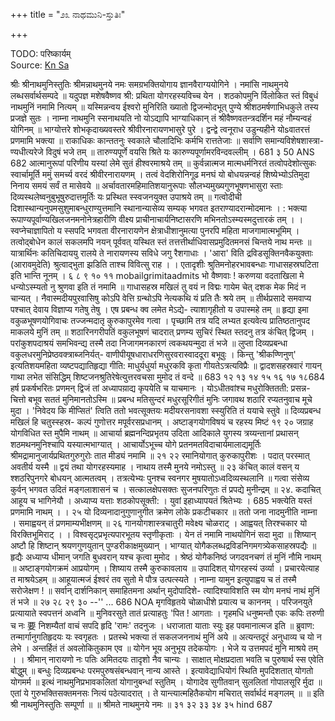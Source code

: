 +++
title = "೨೩ ನಾಥಮುನಿ-ಸ್ತುತಿಃ"

+++

TODO: परिष्कार्यम्  
Source: [Kn Sa](https://archive.org/download/deshika-prabandha/deshika-prabandha-kn-sa.pdf)

श्रीः 
श्रीनाथमुनिस्तुतिः 
श्रीमन्नाथमुनये नमः 
समग्रभक्तियोगाय ज्ञानवैराग्ययोगिने । 
नमांसि नाथमुनये लब्धसर्वार्थसम्पदे ॥ 
यदुपज्ञ मशेषवैष्णव श्री: 
प्रथिता योगरहस्यविच्च येन । 
शठकोपमुनि र्विलोकित स्तं 
विबुधं नाथमुनिं नमामि नित्यम् ॥ 
यस्मिन्नन्वय ईश्वरो मुनिरिति ख्यातो द्विजन्मोदभूत् पुण्ये श्रीशठमर्षणाभिधकुले तस्य प्रजज्ञे सुतः । नाम्ना नाथमुनि स्सनाथयति नो योऽद्यापि भाग्याधिकान् तं श्रीवैष्णवतन्त्रदर्शिन महं नौम्यन्वहं योगिनम् ॥ 
भाग्योत्तरे शोभकृदाख्यवस्तरे श्रीवीरनारायणभासुरे पुरे । द्वन्द्वे त्वनूराध उडुन्यहीने 
योsवातरत्तं प्रणमामि भक्त्या ॥ 
राकाधिकः कान्ततनुः स्वकाले 
चौलादिभिः कर्मभि रात्ततेजाः ॥ सर्वाणि समान्यविशेषशास्त्रा- ण्यधीत्यरेजे विदुषं भजे तम् ॥ 
तारुण्यपूर्णे वयसि श्रिते यः कारुण्यपूर्णामरविन्दवल्लीम् । 
681 
३ 
50 
ANS 
682 
आत्मानुरूपां परिणीय यस्यां 
लेमे सुतं हीश्वरमाश्रये तम् ॥ 
कुर्वन्नात्मज मात्मधर्मनिरतं तत्वोपदेशोत्सुकः स्वार्चामूर्ति ममुं समर्च्य वरदं श्रीवीरनारायणम् । तत्वं वेदशिरोनिगूढ मनघं यो बोधयन्नन्वहं शिष्येभ्योऽतिमुदा निनाय समयं सर्वं त मासेवये ॥ 
अर्चावतारमहिमातिशयानुरूपाः 
सौलभ्यमुख्यगुणभूषणभासुरा स्ताः 
दिव्यस्थलेष्वनुबुभूषुरुदात्तमूर्तिः 
यः प्रस्थित स्स्वजनयुक्त उपाश्रये तम् ॥ 
गत्वोदीची दिशास्थान्यनुपमसुशुमाबन्धुराण्युत्तमानि स्थानान्यासेव्य सम्यक् भगवत इतराण्यादरान्मोदमानः । : भक्त्या रूपाण्यपूर्वाण्यखिलजनमनोनेत्रहारीणि वीक्ष्य प्राचीनाचार्यनिष्टासरणि मभिनतोऽस्म्यस्मदुत्तारकं तम् । । 
स्वप्नेचाज्ञापितो य स्सपदि भगवता वीरनारायणेन क्षेत्राधीशानुमत्या पुनरपि महिता माजगामात्मभूमिम् । तत्वोद्बोधेन कालं सकलमपि नयन् पूर्ववत् यस्थित स्तं तत्तत्तीर्थाधिवासप्रमुदितमनसं चिन्तये नाथ मन्तः ॥ 
यात्रार्थिनः कतिचिदाययु रालये ते नारायणस्य सविधे जगु रैशगाधाः । 
'आरा' विति द्रविडसूक्तिनवैकयुक्ताः (आरावमुदेति) श्रुत्वाद्भुता झडिति ताश्च विवित्सु राह । । 
एतादृशीः श्रुतिमनोहरभावबन्धाः 
गाधासहस्रघटिता इति भान्ति नूनम् । 
६ 
८ 
९ 
१० 
११ 
mobailgrimitaadmits 
भो वैष्णवाः ! करुणया वदताखिला मे धन्योऽस्म्यतो नु श्रुणवा इति तं नमामि ॥ 
गाधासहस्र मखिलं तु वयं न विद्मः गायेम चेत् दशक मेक मिदं न चान्यत् । नैवास्मदीयपुरवासिषु कोऽपि वेत्ति 
ग्रन्थोऽपि नेत्यकथि यं प्रति तैः श्रये तम् ॥ 
तीर्थप्रसादे समवाप्य पश्चात् देवाय विज्ञाप्य गतेषु तेषु । एष प्रबन्ध क्व लमेत मेऽद्ये- त्याशागृहीतो य उपास्महे तम् ॥ 
हृद्या इमा वकुळभूषणयोगिवाचः तज्जन्मदातृ कुरुकापुरमेव गत्वा । पृच्छामि तत्र यदि लभ्यत इत्यवेत्य प्रातिष्ठतानुपद माकलये मुनिं तम् ॥ 
शठारिनगरीपतिं वकुलभूषणं चादरात् प्रणम्य सुचिरं स्थित स्तदनु तत्र कंचित् द्विजम् । परांकुशपदाश्रयं समभिवन्द्य तस्मै तदा 
निजागमनकारणं त्वकथयन्मुदा तं भजे ॥ 
लुप्ता दिव्यप्रबन्धा वकुलधरमुनिप्रेष्ठवक्त्राब्जनिर्यत्- वाणीपीयूषधाराधरणिसुरवरास्वाददूरा बभूवुः । 
किन्तु 'श्रीकण्णिनुण्' इत्यतिशयमहिता व्यष्टपद्यातिहृद्या गीति: माधुर्यधुर्या मधुरकवि कृता गीयतेऽत्रत्यविप्रैः ॥ 
द्वादशसहस्रवारं गायन् गाथा लभेत संसिद्धिम् 
शिष्टजनश्रुतिरेषेत्युत्तरवचसा मुमोद तं वन्दे ॥ 
683 
१२ 
१३ 
१४ 
१५ 
१६ 
१७ 
१८684 
हर्ष प्रकर्षभरितः प्रणमन् द्विजं तां अध्यापय़ाद्य कृपयेति च याचमानः । योऽधीतवांश्च मधुरोक्तितती: प्रसन्न- चित्तो बभूव सततं मुनिमानतोऽस्मि ॥ 
प्रबन्ध मतिसुन्दरं मधुरसूरिगीतं मुनिः जगावथ शठारि रप्यतनुवाच मूचे मुदा । 'निवेदय कि मीप्सितं' त्विति ततो भवत्सूक्तयः मदीयरसनावशा स्स्युरिति तं ययाचे स्तुवे ॥ 
दिव्यप्रबन्ध मखिलं हि चतुस्स्हस्र- 
कल्पं गुणोत्तर मपूर्वरसप्रधानम् । अष्टाङ्गयोगविषयं च रहस्य मिष्टं 
१९ 
२० 
जग्राह योगविधित स्त मुपैमि नाथम् ॥ 
आचार्या ब्रह्मनन्दिप्रभृतय उदिता आदिकाले युगस्य 
त्रय्यन्तानां प्रथासन् शठमथनमुनिश्चापि यस्यात्मभाग्यात् । आचार्योऽभूच्च योगे प्रतनमतविदाचार्यमालाद्यमूर्तिः 
श्रीमद्रामानुजार्यप्रथितगुरुगुरोः तात मीड्यं नमामि ॥ 
२१ 
२२ 
रमानियोगात् कुरुकापुरीशः । 
पदात् परस्मात् अवतीर्य यस्मै ॥ 
द्वयं तथा योगरहस्यमाह । 
नाथाय तस्मै मुनये नमोऽस्तु ॥ 
२३ 
कंचित् कालं वसन् य श्शठरिपुनगरे बोधयन् आत्मतत्वम् । तत्रत्येभ्यः पुनश्च स्वनगर मुषयातोऽध्वदिव्यस्थलानि ॥ गत्वा संसेव्य कुर्वन् भगवत उदितं मङ्गलाशासनं च । सत्कालक्षेपसक्तः सुजनपरिणुतः तं प्रपद्ये मुनीन्द्रम् ॥ 
२४. 
कदाचित् आहूय च भागिनेयौ । अध्याप्य यत्ताः शठकोपसूक्ती: । युवां इहाध्यापयतं श्रितेभ्यः । 
685 
भक्त्येति यस्तं प्रणमामि नाथम् । । 
२५ 
यो दिव्यनादानुगुणानुगीत 
क्रमेण लोके प्रकटीचकार ॥ 
ततो जना नादमुनीति नाम्ना । 
समाह्वयन् तं प्रणमाम्यभीक्षणम् ॥ 
२६ 
गानयोगशास्त्रचातुरी मवेक्ष्य चोळराट् । आह्वयत् तिरश्चकार यो विरक्तिभूमिराट् । । विश्वसृट्प्रभृत्यपारभूतय स्तृणीकृताः । 
येन तं नमामि नाथयोगिनं सदा मुदा ॥ 
शिष्यान् अष्टौ हि शिष्टान् श्रयणगुणयुतान् पुण्डरीकाक्षमुख्यान् । भाग्यात् योगैकलब्धद्रविडनिगमगत्र्येकसाहस्रपद्यैः ॥ हृद्यैः अध्याप्य धीमान् जगति बुधवरान् यश्च कृत्वा मुमोद । श्रेष्ठं योगैकनिष्ठं जगदवनचणं तं मुनिं नौमि नाथम् ॥ 
अष्टाङ्गयोगक्रमं आप्रयोगम् । 
शिष्याय तस्मै कुरुकावलाय ॥ उपादिशत् योगरहस्यं उर्व्या । प्रचारयेत्याह त माश्रयेऽहम् ॥ 
आहूयात्मजं ईश्वरं तव सुतो मे पौत्र उत्पत्स्यते । नाम्ना यामुन इत्युपाह्वय च तं तस्मै सरोजेक्षण ! ॥ सर्वान् दार्शनिकान् समाहितमना अर्थान् मुदोपादिशे- त्यादिश्याविशति स्म योग मनघं नाथं मुनिं तं भजे ॥ 
२७ 
२८ 
२९ 
३० 
--'' 
... 
686 
NOA 
मृगविहृतये चोळाधीशे प्रयात्य च काननम् । परिजनयुते प्रत्यायाते स्वपत्तनं अध्वनि ॥ 
मुनिवरसुते तातं प्रत्याहतुः 'पित ! आगताः । 
गृहमधि धनुष्मन्तौ एकः कपिः तरुणी च नः 
要 
निशम्यैतां वाचं सपदि हृदि 'रामः' तदनुजः । धराजाता याताः स्युः इह पवमानात्मज इति ॥ ब्रुवाण: तन्मार्गानुगतिहृदयः यः स्वगृहतः । प्रतस्थे भक्त्या तं सकलजननाथं मुनिं अये ॥ 
अत्यन्तदूरं अनुधाव्य च यो न लेभे । अन्तर्हितं तं अवलोकितुकाम एव ॥ योगेन भूय अनुभूय तदेकयोगः । 
भेजे य उत्तमपदं मुनि माश्रये तम् । । 
श्रीमान् नारायणो नः पतिः अमितदयः तादृशो नैव चान्यः । साक्षात् मोक्षप्रदाता भवति च पुरुषार्थ स्स एवेति बोद्धुम् ॥ बन्धुः दिव्यप्रबन्धः परमपुरुषसंबन्धवान् नान्य आस्ते । इत्यावेद्याधियोगं स्थिति मुपदिशतात् योगतो योगमर्म ॥ 
इत्थं नाथमुनिप्रभावकलितां योगानुबन्धां स्तुतिम् । योगादेव सुगीतवान् सुललितां गोपालसूरि र्मुदा ॥ एतां ये गुरुभक्तिसक्तमनसः नित्यं पठेत्यादरात् । ते यान्त्यात्महितैकयोग मचिरात् सर्वार्थदं मङ्गलम् ॥ 
॥ इति श्री नाथमुनिस्तुतिः सम्पूर्णा ॥ 
॥ श्रीमते नाथमुनये नमः ॥ 
३१ 
३२ 
३३ 
३४ 
३५ 
hind 
687 
